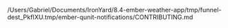 /Users/Gabriel/Documents/IronYard/8.4-ember-weather-app/tmp/funnel-dest_PkfIXU.tmp/ember-qunit-notifications/CONTRIBUTING.md